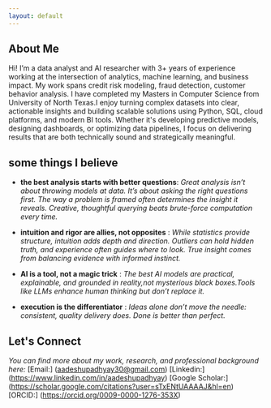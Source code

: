 ```yaml
---
layout: default
---
```


## About Me



Hi! I’m a data analyst and AI researcher with 3+ years of experience working at the intersection of analytics, machine learning, and business impact. My work spans credit risk modeling, fraud detection, customer behavior analysis. I have completed my Masters in Computer Science from University of North Texas.I enjoy turning complex datasets into clear, actionable insights and building scalable solutions using Python, SQL, cloud platforms, and modern BI tools. Whether it's developing predictive models, designing dashboards, or optimizing data pipelines, I focus on delivering results that are both technically sound and strategically meaningful. 


## some things I believe
 * **the best analysis starts with better questions**: *Great analysis isn’t about throwing models at data. It’s about asking the right questions first. The way a problem is framed often determines the insight it reveals. Creative, thoughtful querying beats brute-force computation every time.*

 * **intuition and rigor are allies, not opposites** : *While statistics provide structure, intuition adds depth and direction. Outliers can hold hidden truth, and experience often guides where to look. True insight comes from balancing evidence with informed instinct.*

 * **AI is a tool, not a magic trick** : *The best AI models are practical, explainable, and grounded in reality,not mysterious black boxes.Tools like LLMs enhance human thinking but don’t replace it.*
   
 * **execution is the differentiator** : *Ideas alone don’t move the needle:  consistent, quality delivery does. Done is better than perfect.*

## Let's Connect
*You can find more about my work, research, and professional background here:*
[Email:] (aadeshupadhyay30@gmail.com)
[Linkedin:] (https://www.linkedin.com/in/aadeshupadhyay)
[Google Scholar:] (https://scholar.google.com/citations?user=sTxENtUAAAAJ&hl=en) 
[ORCID:] (https://orcid.org/0009-0000-1276-353X)



